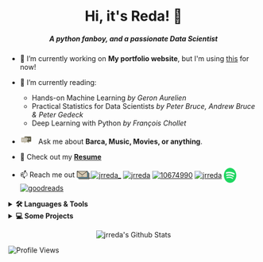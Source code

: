 <h1 align="center">Hi, it's Reda! 👋</h1>
<h5 align="center">A python fanboy, and a passionate Data Scientist</h5>

- 🔭 I’m currently working on **My portfolio website**, but I'm using [this](https://www.datascienceportfol.io/jrreda) for now!

<!-- - 🌱 I’m currently learning **[AI Programming with Python via Udacity](https://github.com/jrreda/AIPND-Udacity)** -->

- 📙 I’m currently reading:
    - Hands-on Machine Learning *by Geron Aurelien*
    - Practical Statistics for Data Scientists *by Peter Bruce, Andrew Bruce & Peter Gedeck*
    - Deep Learning with Python *by François Chollet*

- <img src="https://github.com/jrreda/jrreda/blob/main/img/message.gif" width="25" />&nbsp;&nbsp; Ask me about **Barca, Music, Movies, or anything**. <br>

- 📄 Check out my **[Resume](https://drive.google.com/file/d/19nGP4wSV9ZGr3KdtXv-piK5t-wBHaSP-/view?usp=sharing)**

- 📫 Reach me out <a href="mailto:mahmoudreda457@gmail.com" target="blank"><img align="center" src="https://github.com/jrreda/jrreda/blob/main/img/email.svg" alt="selenium" width="25" height="25"/> </a>  <a href="https://twitter.com/jrreda_" target="blank"><img align="center" src="https://raw.githubusercontent.com/rahuldkjain/github-profile-readme-generator/master/src/images/icons/Social/twitter.svg" alt="jrreda_" height="30" width="25" /></a>  <a href="https://linkedin.com/in/jrreda" target="blank"><img align="center" src="https://raw.githubusercontent.com/rahuldkjain/github-profile-readme-generator/master/src/images/icons/Social/linked-in-alt.svg" alt="jrreda" height="30" width="25" /></a>  <a href="https://stackoverflow.com/users/10674990" target="blank"><img align="center" src="https://raw.githubusercontent.com/rahuldkjain/github-profile-readme-generator/master/src/images/icons/Social/stack-overflow.svg" alt="10674990" height="30" width="25" /></a>  <a href="https://kaggle.com/jrreda" target="blank"><img align="center" src="https://raw.githubusercontent.com/rahuldkjain/github-profile-readme-generator/master/src/images/icons/Social/kaggle.svg" alt="jrreda" height="30" width="25" /></a>  <a href="https://open.spotify.com/user/g8uvkkuiph6bcuenv60h5ywqj" target="blank"><img align="center" src="https://github.com/jrreda/jrreda/blob/main/img/spotify.svg" alt="spotify" height="30" width="25" /></a>  <a href="https://www.goodreads.com/user/show/60436577" target="blank"><img align="center" src="https://upload.wikimedia.org/wikipedia/commons/5/5a/Goodreads_logo_-_SuperTinyIcons.svg" alt="goodreads" height="30" width="25" /></a>


<!-- [![spotify-github-profile](https://spotify-github-profile.vercel.app/api/view?uid=g8uvkkuiph6bcuenv60h5ywqj&cover_image=true&theme=default&bar_color=53b14f&bar_color_cover=false)](https://spotify-github-profile.vercel.app/api/view?uid=g8uvkkuiph6bcuenv60h5ywqj&redirect=true)
-->



<details>
  <summary><b>🛠️ Languages &  Tools</b></summary>
  <h5 align="left">Programming Languages:</h5>
  <p align="left">
    <a href="https://www.python.org" target="_blank" rel="noreferrer"> <img src="https://raw.githubusercontent.com/devicons/devicon/master/icons/python/python-original.svg" alt="python" width="25" height="25"/> </a>
    <a href="https://www.r-project.org/" target="_blank" rel="noreferrer"> <img src="https://www.vectorlogo.zone/logos/r-project/r-project-icon.svg" alt="R" width="25" height="25"/> </a>
    <a href="https://www.java.com" target="_blank" rel="noreferrer"> <img src="https://raw.githubusercontent.com/devicons/devicon/master/icons/java/java-original.svg" alt="java" width="25" height="25"/> </a>
    <a href="https://www.mathworks.com/" target="_blank" rel="noreferrer"> <img src="https://upload.wikimedia.org/wikipedia/commons/2/21/Matlab_Logo.png" alt="matlab" width="25" height="25"/> </a>
  </p>

  <h5 align="left">Data Pre-processing:</h5>
  <p align="left">
  <a href="https://pandas.pydata.org/" target="_blank" rel="noreferrer"> <img src="https://raw.githubusercontent.com/devicons/devicon/2ae2a900d2f041da66e950e4d48052658d850630/icons/pandas/pandas-original.svg" alt="pandas" width="25" height="25"/> </a>
  <a href="https://numpy.org/" target="_blank" rel="noreferrer"> <img src="https://www.vectorlogo.zone/logos/numpy/numpy-icon.svg" alt="numpy" width="25" height="25"/> </a>
  <a href="https://scipy.org/" target="_blank" rel="noreferrer"> <img src="https://upload.wikimedia.org/wikipedia/commons/b/b2/SCIPY_2.svg" alt="scipy" width="25" height="25"/> </a>
  <a href="https://www.crummy.com/software/BeautifulSoup/bs4/doc/" target="_blank" rel="noreferrer"> <img src="https://cdn-contents.anymindgroup.com/corporate/wp-uploads/2021/10/04131147/4.png" alt="beautifulSoup" width="25" height="25"/> </a>
  <a href="https://requests.readthedocs.io/" target="_blank" rel="noreferrer"> <img src="https://github.com/jrreda/jrreda/blob/main/img/requests.svg" alt="requests" width="25" height="25"/> </a>
  <a href="https://www.selenium.dev" target="_blank" rel="noreferrer"> <img src="https://github.com/jrreda/jrreda/blob/main/img/Selenium.svg" alt="selenium" width="25" height="25"/> </a>
  </p>

  <h5 align="left">Data Visualization:</h5>
  <p align="left">
    <a href="https://matplotlib.org/" target="_blank" rel="noreferrer"> <img src="https://upload.wikimedia.org/wikipedia/commons/8/84/Matplotlib_icon.svg" alt="matplotlib" width="25" height="25"/> </a>
    <a href="https://seaborn.pydata.org/" target="_blank" rel="noreferrer"> <img src="https://seaborn.pydata.org/_images/logo-mark-lightbg.svg" alt="seaborn" width="25" height="25"/> </a>
    <a href="https://aws.amazon.com/quicksight/" target="_blank" rel="noreferrer"> <img src="https://static.cdnlogo.com/logos/a/96/amazon-quicksight.svg" alt="quicksight" width="25" height="25"/> </a>
    <a href="https://www.tableau.com/" target="_blank" rel="noreferrer"> <img src="https://static.cdnlogo.com/logos/t/73/tableau-software.svg" alt="tableau" width="25" height="25"/> </a>
    <a href="https://www.elastic.co/kibana" target="_blank" rel="noreferrer"> <img src="https://www.vectorlogo.zone/logos/elasticco_kibana/elasticco_kibana-icon.svg" alt="kibana" width="25" height="25"/> </a>
  </p>

  <h5 align="left">AI/ML:</h5>
  <p align="left">
    <a href="https://scikit-learn.org/" target="_blank" rel="noreferrer"> <img src="https://upload.wikimedia.org/wikipedia/commons/0/05/Scikit_learn_logo_small.svg" alt="scikit_learn" width="25" height="25"/> </a>
    <a href="https://optuna.org/" target="_blank" rel="noreferrer"> <img src="https://raw.githubusercontent.com/optuna/optuna/master/docs/image/optuna-logo.png" alt="optuna" width="25" height="25"/> </a>
    <a href="https://opencv.org/" target="_blank" rel="noreferrer"> <img src="https://www.vectorlogo.zone/logos/opencv/opencv-icon.svg" alt="opencv" width="25" height="25"/> </a>
    <a href="https://keras.io/" target="_blank" rel="noreferrer"> <img src="https://upload.wikimedia.org/wikipedia/commons/a/ae/Keras_logo.svg" alt="keras" width="25" height="25"/> </a>
    <a href="https://pytorch.org/" target="_blank" rel="noreferrer"> <img src="https://www.vectorlogo.zone/logos/pytorch/pytorch-icon.svg" alt="pytorch" width="25" height="25"/> </a>
    <a href="https://www.tensorflow.org" target="_blank" rel="noreferrer"> <img src="https://www.vectorlogo.zone/logos/tensorflow/tensorflow-icon.svg" alt="tensorflow" width="25" height="25"/> </a>
    <a href="https://aws.amazon.com/sagemaker/" target="_blank" rel="noreferrer"> <img src="https://github.com/jrreda/jrreda/blob/main/img/sagemaker_logo.png" alt="sagemaker" width="25" height="25"/> </a>  
  </p>

  <h5 align="left">Database:</h5>
  <p align="left">
    <a href="https://www.mysql.com/" target="_blank" rel="noreferrer"> <img src="https://raw.githubusercontent.com/devicons/devicon/master/icons/mysql/mysql-original-wordmark.svg" alt="mysql" width="25" height="25"/> </a>
    <a href="https://www.postgresql.org" target="_blank" rel="noreferrer"> <img src="https://raw.githubusercontent.com/devicons/devicon/master/icons/postgresql/postgresql-original-wordmark.svg" alt="postgresql" width="25" height="25"/> </a>
    <a href="https://www.sqlite.org/" target="_blank" rel="noreferrer"> <img src="https://www.vectorlogo.zone/logos/sqlite/sqlite-icon.svg" alt="sqlite" width="25" height="25"/> </a>
    <a href="https://cloud.google.com/bigquery" target="_blank" rel="noreferrer"> <img src="https://www.vectorlogo.zone/logos/google_bigquery/google_bigquery-icon.svg" alt="bigquery" width="25" height="25"/> </a>
    <a href="https://harperdb.io/" target="_blank" rel="noreferrer"> <img src="https://res.cloudinary.com/practicaldev/image/fetch/s--L5t79vIL--/c_fill,f_auto,fl_progressive,h_320,q_auto,w_320/https://dev-to-uploads.s3.amazonaws.com/uploads/organization/profile_image/2476/ebfa3dff-49b2-4ad5-aba1-5cb65c298a44.png" alt="hyperdb" width="25" height="25"/> </a>
    <a href="https://aws.amazon.com/s3/" target="_blank" rel="noreferrer"> <img src="https://static.cdnlogo.com/logos/a/59/aws-s3.svg" alt="s3" width="25" height="25"/> </a>
    <a href="https://aws.amazon.com/dynamodb/" target="_blank" rel="noreferrer"> <img src="https://static.cdnlogo.com/logos/a/89/aws-dynamodb.svg" alt="dynamodb" width="25" height="25"/> </a>
    <a href="https://aws.amazon.com/redshift/" target="_blank" rel="noreferrer"> <img src="https://static.cdnlogo.com/logos/a/25/aws-redshift.svg" alt="s3" width="25" height="25"/> </a>
  </p>

  <h5 align="left">Devops:</h5>
  <p align="left">
  <a href="https://aws.amazon.com" target="_blank" rel="noreferrer"> <img src="https://static.cdnlogo.com/logos/a/19/aws.svg" alt="aws" width="25" height="25"/> </a>
  <a href="https://www.docker.com/" target="_blank" rel="noreferrer"> <img src="https://static.cdnlogo.com/logos/d/41/docker.svg" alt="docker" width="25" height="25"/> </a>
  <a href="https://www.gnu.org/software/bash/" target="_blank" rel="noreferrer"> <img src="https://www.vectorlogo.zone/logos/gnu_bash/gnu_bash-icon.svg" alt="bash" width="25" height="25"/> </a>
  <a href="https://heroku.com" target="_blank" rel="noreferrer"> <img src="https://www.vectorlogo.zone/logos/heroku/heroku-icon.svg" alt="heroku" width="25" height="25"/> </a>
  </p>


  <h5 align="left">Web Development:</h5>
  <p align="left">
    <a href="https://www.w3.org/html/" target="_blank" rel="noreferrer"> <img src="https://raw.githubusercontent.com/devicons/devicon/master/icons/html5/html5-original-wordmark.svg" alt="html5" width="25" height="25"/> </a>
    <a href="https://www.w3schools.com/css/" target="_blank" rel="noreferrer"> <img src="https://raw.githubusercontent.com/devicons/devicon/master/icons/css3/css3-original-wordmark.svg" alt="css3" width="25" height="25"/> </a>
    <a href="https://flask.palletsprojects.com/" target="_blank" rel="noreferrer"> <img src="https://www.vectorlogo.zone/logos/pocoo_flask/pocoo_flask-icon.svg" alt="flask" width="25" height="25"/> </a>
    <a href="https://fastapi.tiangolo.com/" target="_blank" rel="noreferrer"> <img src="https://cdn.worldvectorlogo.com/logos/fastapi-1.svg" alt="fastapi" width="25" height="25"/> </a>
  </p>


  <h5 align="left">Others:</h5>
  <p align="left">
   <a href="https://www.linux.org/" target="_blank" rel="noreferrer"> <img src="https://raw.githubusercontent.com/devicons/devicon/master/icons/linux/linux-original.svg" alt="linux" width="25" height="25"/> </a>
   <a href="https://git-scm.com/" target="_blank" rel="noreferrer"> <img src="https://www.vectorlogo.zone/logos/git-scm/git-scm-icon.svg" alt="git" width="25" height="25"/> </a>
   <a href="https://postman.com" target="_blank" rel="noreferrer"> <img src="https://www.vectorlogo.zone/logos/getpostman/getpostman-icon.svg" alt="postman" width="25" height="25"/> </a>
  </p>

  </p>
 </details>

<details>
   <summary><b>💻 Some Projects</b></summary>
    <ul>
    <li><a href="https://github.com/jrreda/streamlit-drawable-mnist">Keras + Streamlit MNIST Digit Recognizer (Drawable) Customizable MLP</a></li>
    <li><a href="https://github.com/jrreda/streamlit-neural-style-transfer">PyTorch Fast Neural Style Transfer 🎨</a></li>
        
<!-- MLND -->
    <li><a href="https://github.com/jrreda/Udacity/tree/master/MLND">IMDB Sentiment Analysis AWS Web App</a></li>
    </ul>
   
</details>

<p align="center">
   <img width="450" align="center" src="https://github-readme-stats-defcon27.vercel.app/api?username=jrreda&show_icons=true&line_height=21&theme=react" alt="jrreda's Github Stats" />
   </p>

![Profile Views](https://komarev.com/ghpvc/?username=jrreda)
